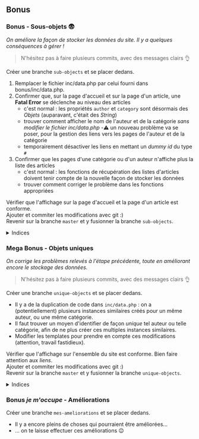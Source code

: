 ## Bonus

### Bonus - Sous-objets :fearful:

_On améliore la façon de stocker les données du site. Il y a quelques conséquences à gérer !_

> N'hésitez pas à faire plusieurs commits, avec des messages clairs :ok_hand:

Créer une branche `sub-objects` et se placer dedans.  

1. Remplacer le fichier inc/data.php par celui fourni dans bonus/inc/data.php.
2. Confirmer que, sur la page d'accueil et sur la page d'un article, une **Fatal Error** se déclenche au niveau des articles
    - c'est normal : les propriétés `author` et `category` sont désormais des _Objets_ (auparavant, c'était des _String_)
    - trouver comment afficher le nom de l'auteur et de la catégorie _sans modifier le fichier inc/data.php_
    -:warning: un nouveau problème va se poser, pour la gestion des liens vers les pages de l'auteur et de la catégorie  
    - temporairement désactiver les liens en mettant un _dummy id_ du type `#`
3. Confirmer que les pages d'une catégorie ou d'un auteur n'affiche plus la liste des articles
    - c'est normal : les fonctions de récupération des listes d'articles doivent tenir compte de la nouvelle façon de stocker les données
    - trouver comment corriger le problème dans les fonctions appropriées

Vérifier que l'affichage sur la page d'accueil et la page d'un article est conforme.  
Ajouter et commiter les modifications avec git :)  
Revenir sur la branche `master` et y fusionner la branche `sub-objects`.  

<details><summary>Indices</summary>

- l'erreur vient de la tentative de faire un `echo` d'un objet (instance d'une classe)
- on ne veut pas afficher l'objet complet, juste une de ses propriétés
- on peut « enchaîner » l'accès aux propriétés d'un objet dans un objet avec plusieurs opérateurs `->`

</details>

### Mega Bonus - Objets uniques

_On corrige les problèmes relevés à l'étape précédente, toute en améliorant encore le stockage des données._

> N'hésitez pas à faire plusieurs commits, avec des messages clairs :ok_hand:

Créer une branche `unique-objects` et se placer dedans.

- Il y a de la duplication de code dans `inc/data.php` : on a (potentiellement) plusieurs instances similaires créés pour un même auteur, ou une même catégorie.
- Il faut trouver un moyen d'identifier de façon _unique_ tel auteur ou telle catégorie, afin de ne plus créer ces multiples instances similaires.
- Modifier les templates pour prendre en compte ces modifications (attention, travail fastidieux).

Vérifier que l'affichage sur l'ensemble du site est conforme. Bien faire attention aux _liens_.  
Ajouter et commiter les modifications avec git :)  
Revenir sur la branche `master` et y fusionner la branche `unique-objects`.

<details><summary>Indices</summary>

- Pour identifier de façon unique une ressource, le plus simple, c'est d'avoir un _identifiant unique_ pour chaque ressource.
- Bien analyser les tableaux `$dataAuthorsList` et `$dataCategoriesList`, notamment leurs clés.

</details>

### Bonus _je m'occupe_ - Améliorations

Créer une branche `mes-ameliorations` et se placer dedans.

- Il y a encore pleins de choses qui pourraient être améliorées…
- … on te laisse effectuer ces améliorations :wink:
